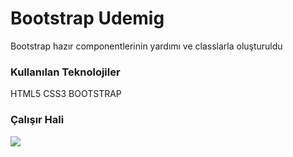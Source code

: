 <h1> Bootstrap Udemig</h1>

<p>Bootstrap hazır componentlerinin yardımı ve classlarla oluşturuldu <p>

<h3>Kullanılan Teknolojiler</h3>

<p>HTML5 CSS3 BOOTSTRAP</p>
 
<h3>Çalışır Hali</h3>

![](ekran.gif) 